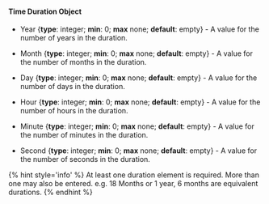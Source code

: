 #### Time Duration Object

  * <span class="md-element">Year</span> {**type**: integer; **min**: 0; **max** none; **default**: empty} - A value for the number of years in the duration.
  
  * <span class="md-element">Month</span> {**type**: integer; **min**: 0; **max** none; **default**: empty} - A value for the number of months in the duration.
  
  * <span class="md-element">Day</span> {**type**: integer; **min**: 0; **max** none; **default**: empty} - A value for the number of days in the duration.
  
  * <span class="md-element">Hour</span> {**type**: integer; **min**: 0; **max** none; **default**: empty} - A value for the number of hours in the duration.
  
  * <span class="md-element">Minute</span> {**type**: integer; **min**: 0; **max** none; **default**: empty} - A value for the number of minutes in the duration.
  
  * <span class="md-element">Second</span> {**type**: integer; **min**: 0; **max** none; **default**: empty} - A value for the number of seconds in the duration.
  
  {% hint style='info' %}
  At least one duration element is required.  More than one may also be entered.  e.g. 18 Months or 1 year, 6 months are equivalent durations.
  {% endhint %}
